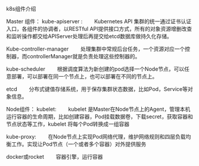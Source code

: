 k8s组件介绍

Master 组件：
kube-apiserver :
　　Kubernetes API 集群的统一通过证书认证入口，各组件的协调者，以RESTful API提供接口方式，所有的对象资源增删改查和监听操作都交给APIServer处理后再提交给etcd数据库做持久化存储。

Kube-controller-manager
　　处理集群中常规后台任务，一个资源对应一个控制器，而controllerManager就是负责处理这些控制器的。

kube-scheduler
　　根据调度算法为新创建的pod选择一个Node节点，可以任意部署，可以部署在同一个节点上，也可以部署在不同的节点上。

etcd
　　分布式键值存储系统，用于保存集群状态数据，比如Pod，Service等对象信息。

Node组件：
kubelet:
　　kubelet 是Master在Node节点上的Agent，管理本机运行容器的生命周期，比如创建容器，Pod挂载数据卷，下载secret，获取容器和节点状态等工作，kubelet 将每个Pod转换成一组容器

kube-proxy:
　　在Node节点上实现Pod网络代理，维护网络规则和四层负载均衡工作。实现让Pod节点（一个或者多个容器）对外提供服务

docker或rocket
　　容器引擎，运行容器
